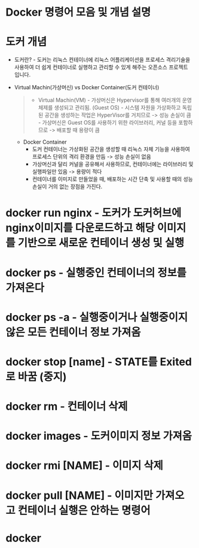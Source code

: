 # Docker 명령어 모음 및 개념 설명

# 도커 개념

- 도커란? - 도커는 리눅스 컨테이너에 리눅스 어플리케이션을 프로세스 격리기술을 사용하여 더 쉽게 컨테이너로 실행하고 관리할 수 있게 해주는 오픈소스 프로젝트 입니다.

- Virtual Machin(가상머신) vs Docker Container(도커 컨테이너)
  > - Virtual Machin(VM)
      - 가상머신은 Hypervisor를 통해 여러개의 운영체제를 생성되고 관리됨. (Guest OS)
      - 시스템 자원을 가상화하고 독립된 공간을 생성하는 작업은 HyperVisor를 거치므로 -> 성능 손실이 큼
      - 가상머신은 Guest OS를 사용하기 위한 라이브러리, 커널 등을 포함하므로 -> 배포할 때 용량이 큼
  - Docker Container
    - 도커 컨테이너는 가상화된 공간을 생성할 때 리눅스 자체 기능을 사용하여 프로세스 단위의 격리 환경을 만듬 -> 성능 손실이 없음
    - 가상머신과 달리 커널을 공유해서 사용하므로, 컨테이너에는 라이브러리 및 실행파일만 있음 -> 용량이 적다
    - 컨테이너를 이미지로 만들었을 때, 배포하는 시간 단축 및 사용할 때의 성능 손실이 거의 없는 장점을 가진다.

# docker run nginx - 도커가 도커허브에 nginx이미지를 다운로드하고 해당 이미지를 기반으로 새로운 컨테이너 생성 및 실행

# docker ps - 실행중인 컨테이너의 정보를 가져온다

# docker ps -a - 실행중이거나 실행중이지 않은 모든 컨테이너 정보 가져옴

# docker stop [name] - STATE를 Exited로 바꿈 (중지)

# docker rm - 컨테이너 삭제

# docker images - 도커이미지 정보 가져옴

# docker rmi [NAME] - 이미지 삭제

# docker pull [NAME] - 이미지만 가져오고 컨테이너 실행은 안하는 명령어

# docker
